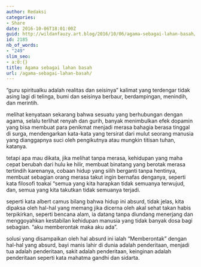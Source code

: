 ```yaml
---
author: Redaksi
categories:
- Share
date: 2016-10-06T18:01:00Z
guid: http://wildanfauzy.art.blog/2016/10/06/agama-sebagai-lahan-basah/
id: 2185
nb_of_words:
- "249"
slim_seo:
- a:0:{}
title: Agama sebagai lahan basah
url: /agama-sebagai-lahan-basah/
---
```


&#8220;guru spiritualku adalah realitas dan seisinya&#8221; kalimat yang terdengar tidak asing lagi di telinga, bumi dan seisinya berbaur, berdampingan, menindih, dan merintih.

melihat kenyataan sekarang bahwa sesuatu yang berhubungan dengan agama, selalu terlihat renyah dan gurih, banyak menimbulkan efek dopamin yang bisa membuat para penikmat menjadi merasa bahagia berasa tinggal di surga, mendengarkan kata-kata yang tersirat dari mulut seorang manusia yang dianggapnya suci oleh pengikutnya atau mungkin titisan tuhan, katanya.

tetapi apa mau dikata, jika melihat tanpa merasa, kehidupan yang maha cepat berubah dari hulu ke hilir, membuat binatang yang berotak merasa tertindih karenanya, cobaan hidup yang silih berganti tanpa hentinya, membuat sebagian orang merasa takut ingin bernafas denganya, seperti kata filosofi toakai &#8220;semua yang kita harapkan tidak semuanya terwujud, dan, semua yang kita takutkan tidak semuanya terjadi.

seperti kata albert camus bilang bahwa hidup ini absurd, tidak jelas, kita dipaksa oleh hal-hal yang memang jika dicerna oleh akal sehat takan habis terpikirkan, seperti bencana alam, ia datang tanpa diundang menerjang dan menggoyahkan kestabilan kehidupan manusia yang tidak banyak dosa bagi sebagian. &#8220;aku memberontak maka aku ada&#8221;.

solusi yang disampaikan oleh hal absurd ini ialah &#8220;Memberontak&#8221; dengan hal-hal yang absurd, bayi manis lahir di dunia adalah penderitaan, menjadi tua adalah penderitaan, sakit adalah penderitaan, keinginan adalah penderitaan seperti kata mahatma gandhi dan sidarta.